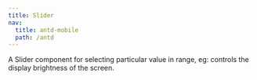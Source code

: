 ```yaml
---
title: Slider
nav:
  title: antd-mobile
  path: /antd
---
```


A Slider component for selecting particular value in range, eg: controls the display brightness of the screen.

<code src="./demo/basic.tsx" />

<API/>